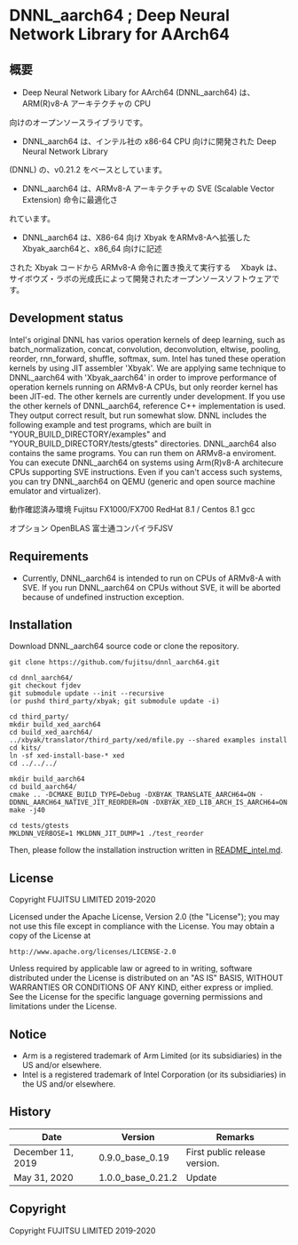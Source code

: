 # DNNL_aarch64 ; Deep Neural Network Library for AArch64

## 概要

- Deep Neural Network Libary for AArch64 (DNNL_aarch64) は、ARM(R)v8-A アーキテクチャの CPU 

向けのオープンソースライブラリです。
- DNNL_aarch64 は、インテル社の x86-64 CPU 向けに開発された Deep Neural Network Library 

(DNNL) の、v0.21.2 をベースとしています。
- DNNL_aarch64 は、ARMv8-A アーキテクチャの SVE (Scalable Vector Extension) 命令に最適化さ

れています。
- DNNL_aarch64 は、X86-64 向け Xbyak をARMv8-Aへ拡張した Xbyak_aarch64と、x86_64 向けに記述

された Xbyak コードから ARMv8-A 命令に置き換えて実行する
　Xbayk は、サイボウズ・ラボの光成氏によって開発されたオープンソースソフトウェアです。


## Development status

Intel's original DNNL has varios operation kernels of deep learning, such as 
batch_normalization, concat, convolution, deconvolution, eltwise, pooling, reorder, 
rnn_forward, shuffle, softmax, sum.
Intel has tuned these operation kernels by using JIT assembler 'Xbyak'.
We are applying same technique to DNNL_aarch64 with 'Xbyak_aarch64' in order to improve 
performance of operation kernels running on ARMv8-A CPUs,
but only reorder kernel has been JIT-ed. The other kernels are currently under development.
If you use the other kernels of DNNL_aarch64, reference C++ implementation is used. They 
output correct result, but run somewhat slow.
DNNL includes the following example and test programs, which are built in 
"YOUR_BUILD_DIRECTORY/examples" and "YOUR_BUILD_DIRECTORY/tests/gtests" directories.
DNNL_aarch64 also contains the same programs. You can run them on ARMv8-a enviroment.
You can execute DNNL_aarch64 on systems using Arm(R)v8-A architecure CPUs supporting SVE 
instructions.
Even if you can't access such systems, you can try DNNL_aarch64 on QEMU (generic and open 
source machine emulator and virtualizer).

動作確認済み環境
 Fujitsu FX1000/FX700
 RedHat 8.1 / Centos 8.1
 gcc
 
オプション
 OpenBLAS
 富士通コンパイラFJSV


## Requirements

- Currently, DNNL_aarch64 is intended to run on CPUs of ARMv8-A with SVE. If you run 
DNNL_aarch64 on CPUs without SVE, it will be aborted because of undefined instruction 
exception. 


## Installation

Download DNNL_aarch64 source code or clone the repository.

```
git clone https://github.com/fujitsu/dnnl_aarch64.git

cd dnnl_aarch64/
git checkout fjdev
git submodule update --init --recursive
(or pushd third_party/xbyak; git submodule update -i)

cd third_party/
mkdir build_xed_aarch64
cd build_xed_aarch64/
../xbyak/translator/third_party/xed/mfile.py --shared examples install
cd kits/
ln -sf xed-install-base-* xed
cd ../../../

mkdir build_aarch64
cd build_aarch64/
cmake .. -DCMAKE_BUILD_TYPE=Debug -DXBYAK_TRANSLATE_AARCH64=ON -DDNNL_AARCH64_NATIVE_JIT_REORDER=ON -DXBYAK_XED_LIB_ARCH_IS_AARCH64=ON
make -j40

cd tests/gtests
MKLDNN_VERBOSE=1 MKLDNN_JIT_DUMP=1 ./test_reorder
```


Then, please follow the installation instruction written in [README_intel.md](README_intel.md).


## License

Copyright FUJITSU LIMITED 2019-2020

Licensed under the Apache License, Version 2.0 (the "License");
you may not use this file except in compliance with the License.
You may obtain a copy of the License at

    http://www.apache.org/licenses/LICENSE-2.0

Unless required by applicable law or agreed to in writing, software
distributed under the License is distributed on an "AS IS" BASIS,
WITHOUT WARRANTIES OR CONDITIONS OF ANY KIND, either express or implied.
See the License for the specific language governing permissions and
limitations under the License.

## Notice

* Arm is a registered trademark of Arm Limited (or its subsidiaries) in the US and/or elsewhere.
* Intel is a registered trademark of Intel Corporation (or its subsidiaries) in the US and/or elsewhere.

## History

|Date|Version|Remarks|
|----|----|----|
|December 11, 2019|0.9.0_base_0.19|First public release version.|
|May 31, 2020|1.0.0_base_0.21.2|Update|


## Copyright

Copyright FUJITSU LIMITED 2019-2020
